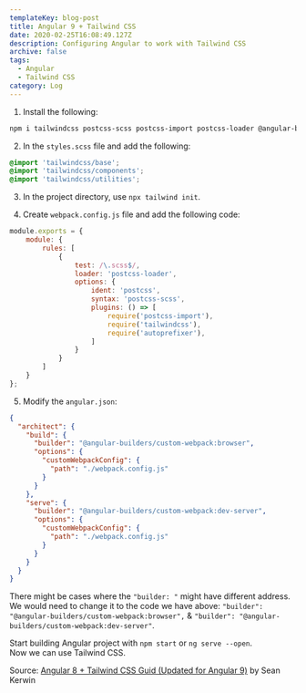```yaml
---
templateKey: blog-post
title: Angular 9 + Tailwind CSS
date: 2020-02-25T16:08:49.127Z
description: Configuring Angular to work with Tailwind CSS
archive: false
tags:
  - Angular
  - Tailwind CSS
category: Log
---
```

1. Install the following:

```bash
npm i tailwindcss postcss-scss postcss-import postcss-loader @angular-builders/custom-webpack -D
```

2. In the `styles.scss` file and add the following:

```css
@import 'tailwindcss/base';
@import 'tailwindcss/components';
@import 'tailwindcss/utilities';
```

3. In the project directory, use `npx tailwind init`.

4. Create `webpack.config.js` file and add the following code:

```JavaScript
module.exports = {
    module: {
        rules: [
            {
                test: /\.scss$/,
                loader: 'postcss-loader',
                options: {
                    ident: 'postcss',
                    syntax: 'postcss-scss',
                    plugins: () => [
                        require('postcss-import'),
                        require('tailwindcss'),
                        require('autoprefixer'),
                    ]
                }
            }
        ]
    }
};
```

5. Modify the `angular.json`:

```JSON
{
  "architect": {
    "build": {
      "builder": "@angular-builders/custom-webpack:browser",
      "options": {
        "customWebpackConfig": {
          "path": "./webpack.config.js"
        }
      }
    },
    "serve": {
      "builder": "@angular-builders/custom-webpack:dev-server",
      "options": {
        "customWebpackConfig": {
          "path": "./webpack.config.js"
        }
      }
    }
  }
}
```
There might be cases where the `"builder: "` might have different address. We would need to change it to the code we have above: `"builder": "@angular-builders/custom-webpack:browser",` & `"builder": "@angular-builders/custom-webpack:dev-server"`.

Start building Angular project with `npm start` or `ng serve --open`.  
Now we can use Tailwind CSS.

Source: [Angular 8 + Tailwind CSS Guid (Updated for Angular 9)](https://dev.to/seankerwin/angular-8-tailwind-css-guide-3m45) by Sean Kerwin
